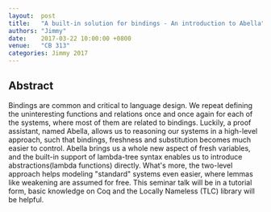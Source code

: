 ```yaml
--- 
layout:  post 
title:   "A built-in solution for bindings - An introduction to Abella"
authors: "Jimmy"
date:    2017-03-22 10:00:00 +0800
venue:   "CB 313"
categories: Jimmy 2017
--- 
```

## Abstract

Bindings are common and critical to language design. We repeat defining the
uninteresting functions and relations once and once again for each of the
systems, where most of them are related to bindings. Luckily, a proof
assistant,
named Abella, allows us to reasoning our systems in a high-level approach,
such
that bindings, freshness and substitution becomes much easier to control.
Abella
brings us a whole new aspect of fresh variables, and the built-in support of
lambda-tree syntax enables us to introduce abstractions(lambda functions)
directly. What's more, the two-level approach helps modeling "standard"
systems
even easier, where lemmas like weakening are assumed for free. This seminar
talk
will be in a tutorial form, basic knowledge on Coq and the Locally Nameless
(TLC) library will be helpful.


